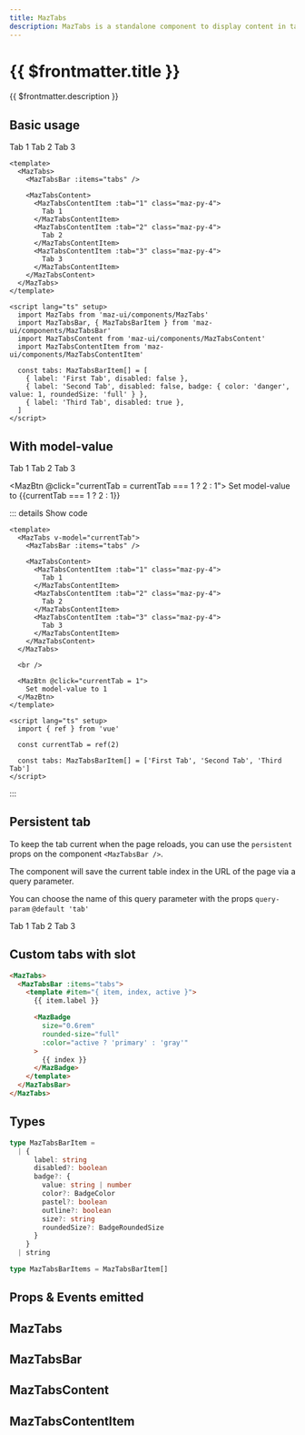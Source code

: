```yaml
---
title: MazTabs
description: MazTabs is a standalone component to display content in tabs with animations
---
```


# {{ $frontmatter.title }}

{{ $frontmatter.description }}

## Basic usage

<MazTabs>
  <MazTabsBar :items="tabs" />

  <MazTabsContent>
    <MazTabsContentItem :tab="1" class="maz-py-4">
      Tab 1
    </MazTabsContentItem>
    <MazTabsContentItem :tab="2" class="maz-py-4">
      Tab 2
    </MazTabsContentItem>
    <MazTabsContentItem :tab="3" class="maz-py-4">
      Tab 3
    </MazTabsContentItem>
  </MazTabsContent>
</MazTabs>

```vue
<template>
  <MazTabs>
    <MazTabsBar :items="tabs" />

    <MazTabsContent>
      <MazTabsContentItem :tab="1" class="maz-py-4">
        Tab 1
      </MazTabsContentItem>
      <MazTabsContentItem :tab="2" class="maz-py-4">
        Tab 2
      </MazTabsContentItem>
      <MazTabsContentItem :tab="3" class="maz-py-4">
        Tab 3
      </MazTabsContentItem>
    </MazTabsContent>
  </MazTabs>
</template>

<script lang="ts" setup>
  import MazTabs from 'maz-ui/components/MazTabs'
  import MazTabsBar, { MazTabsBarItem } from 'maz-ui/components/MazTabsBar'
  import MazTabsContent from 'maz-ui/components/MazTabsContent'
  import MazTabsContentItem from 'maz-ui/components/MazTabsContentItem'

  const tabs: MazTabsBarItem[] = [
    { label: 'First Tab', disabled: false },
    { label: 'Second Tab', disabled: false, badge: { color: 'danger', value: 1, roundedSize: 'full' } },
    { label: 'Third Tab', disabled: true },
  ]
</script>
```

## With model-value

<MazTabs v-model="currentTab">
  <MazTabsBar :items="tabs" />

  <MazTabsContent>
    <MazTabsContentItem :tab="1" class="maz-py-4">
      Tab 1
    </MazTabsContentItem>
    <MazTabsContentItem :tab="2" class="maz-py-4">
      Tab 2
    </MazTabsContentItem>
    <MazTabsContentItem :tab="3" class="maz-py-4">
      Tab 3
    </MazTabsContentItem>
  </MazTabsContent>
</MazTabs>

<br />

<MazBtn @click="currentTab = currentTab === 1 ? 2 : 1">
  Set model-value to {{currentTab === 1 ? 2 : 1}}
</MazBtn>

::: details Show code

```vue
<template>
  <MazTabs v-model="currentTab">
    <MazTabsBar :items="tabs" />

    <MazTabsContent>
      <MazTabsContentItem :tab="1" class="maz-py-4">
        Tab 1
      </MazTabsContentItem>
      <MazTabsContentItem :tab="2" class="maz-py-4">
        Tab 2
      </MazTabsContentItem>
      <MazTabsContentItem :tab="3" class="maz-py-4">
        Tab 3
      </MazTabsContentItem>
    </MazTabsContent>
  </MazTabs>

  <br />

  <MazBtn @click="currentTab = 1">
    Set model-value to 1
  </MazBtn>
</template>

<script lang="ts" setup>
  import { ref } from 'vue'

  const currentTab = ref(2)

  const tabs: MazTabsBarItem[] = ['First Tab', 'Second Tab', 'Third Tab']
</script>
```

:::

## Persistent tab

To keep the tab current when the page reloads, you can use the `persistent` props on the component `<MazTabsBar />`.

The component will save the current table index in the URL of the page via a query parameter.

You can choose the name of this query parameter with the props `query-param` `@default 'tab'`

<MazTabs>
  <MazTabsBar :items="tabs2" persistent />

  <MazTabsContent>
    <MazTabsContentItem :tab="1" class="maz-py-4">
      Tab 1
    </MazTabsContentItem>
    <MazTabsContentItem :tab="2" class="maz-py-4">
      Tab 2
    </MazTabsContentItem>
    <MazTabsContentItem :tab="3" class="maz-py-4">
      Tab 3
    </MazTabsContentItem>
  </MazTabsContent>
</MazTabs>

<script lang="ts" setup>
  import { ref } from 'vue'

  const currentTab = ref(2)

  const tabs: MazTabsBarItem[] = [
    { label: 'First Tab', disabled: false },
    { label: 'Second Tab', disabled: false, badge: { color: 'danger', value: '1', roundedSize: 'full' } },
    { label: 'Third Tab', disabled: true },
  ]

  const tabs2: MazTabsBarItem[] = ['First Tab', 'Second Tab', 'Third Tab']
</script>

## Custom tabs with slot

<MazTabs>
  <MazTabsBar :items="tabs2">
    <template #item="{ item, index, active }">
      {{ item.label }}
      <MazBadge
        size="0.6rem"
        rounded-size="full"
        :color="active ? 'primary' : 'gray'"
      >
        {{ index}}
      </MazBadge>
    </template>
  </MazTabsBar>
</MazTabs>

```html
<MazTabs>
  <MazTabsBar :items="tabs">
    <template #item="{ item, index, active }">
      {{ item.label }}

      <MazBadge
        size="0.6rem"
        rounded-size="full"
        :color="active ? 'primary' : 'gray'"
      >
        {{ index }}
      </MazBadge>
    </template>
  </MazTabsBar>
</MazTabs>
```

## Types

```ts
type MazTabsBarItem =
  | {
      label: string
      disabled?: boolean
      badge?: {
        value: string | number
        color?: BadgeColor
        pastel?: boolean
        outline?: boolean
        size?: string
        roundedSize?: BadgeRoundedSize
      }
    }
  | string

type MazTabsBarItems = MazTabsBarItem[]
```

## Props & Events emitted

## MazTabs

<!--@include: ./../.vitepress/generated-docs/maz-tabs.doc.md-->

## MazTabsBar

<!--@include: ./../.vitepress/generated-docs/maz-tabs-bar.doc.md-->

## MazTabsContent

<!--@include: ./../.vitepress/generated-docs/maz-tabs-content.doc.md-->

## MazTabsContentItem

<!--@include: ./../.vitepress/generated-docs/maz-tabs-content-item.doc.md-->
